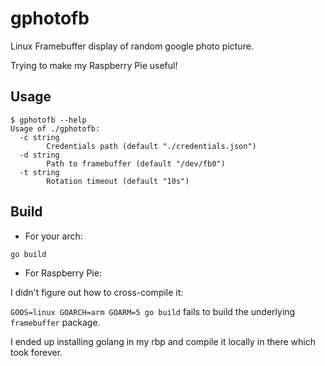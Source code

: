 # gphotofb
Linux Framebuffer display of random google photo picture.

Trying to make my Raspberry Pie useful!

## Usage
```
$ gphotofb --help
Usage of ./gphotofb:
  -c string
        Credentials path (default "./credentials.json")
  -d string
        Path to framebuffer (default "/dev/fb0")
  -t string
        Rotation timeout (default "10s")
```

## Build

- For your arch:
```
go build
```

- For Raspberry Pie:

I didn't figure out how to cross-compile it:

`GOOS=linux GOARCH=arm GOARM=5 go build` fails to build the underlying `framebuffer` package.

I ended up installing golang in my rbp and compile it locally in there which took forever.
